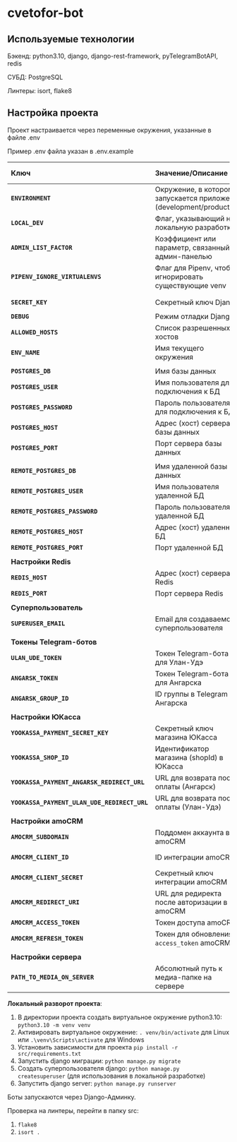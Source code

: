 # cvetofor-bot

## Используемые технологии

Бэкенд: python3.10, django, django-rest-framework, pyTelegramBotAPI, redis

СУБД: PostgreSQL

Линтеры: isort, flake8

## Настройка проекта

Проект настраивается через переменные окружения, указанные в файле .env

Пример .env файла указан в .env.example

| Ключ                                         | Значение/Описание                                                    | По умолчанию (пример)       |
|:---------------------------------------------|:---------------------------------------------------------------------|:----------------------------|
| **`ENVIRONMENT`**                            | Окружение, в котором запускается приложение (development/production) | `development`               |
| **`LOCAL_DEV`**                              | Флаг, указывающий на локальную разработку                            | `TRUE`                      |
| **`ADMIN_LIST_FACTOR`**                      | Коэффициент или параметр, связанный с админ-панелью                  | `5`                         |
| **`PIPENV_IGNORE_VIRTUALENVS`**              | Флаг для Pipenv, чтобы игнорировать существующие venv                | `1`                         |
|                                              |                                                                      |                             |
| **`SECRET_KEY`**                             | Секретный ключ Django                                                | `super-insecure-django-key` |
| **`DEBUG`**                                  | Режим отладки Django                                                 | `True`                      |
| **`ALLOWED_HOSTS`**                          | Список разрешенных хостов                                            | `*`                         |
| **`ENV_NAME`**                               | Имя текущего окружения                                               | `DEV`                       |
|                                              |                                                                      |                             |
| **`POSTGRES_DB`**                            | Имя базы данных                                                      | `cvetoforbot`               |
| **`POSTGRES_USER`**                          | Имя пользователя для подключения к БД                                | `postgres`                  |
| **`POSTGRES_PASSWORD`**                      | Пароль пользователя для подключения к БД                             | `postgres`                  |
| **`POSTGRES_HOST`**                          | Адрес (хост) сервера базы данных                                     | `localhost`                 |
| **`POSTGRES_PORT`**                          | Порт сервера базы данных                                             | `5432`                      |
|                                              |                                                                      |                             |
| **`REMOTE_POSTGRES_DB`**                     | Имя удаленной базы данных                                            | `cv1`                       |
| **`REMOTE_POSTGRES_USER`**                   | Имя пользователя удаленной БД                                        | `postgres`                  |
| **`REMOTE_POSTGRES_PASSWORD`**               | Пароль пользователя удаленной БД                                     | `postgres`                  |
| **`REMOTE_POSTGRES_HOST`**                   | Адрес (хост) удаленной БД                                            | `localhost`                 |
| **`REMOTE_POSTGRES_PORT`**                   | Порт удаленной БД                                                    | `5432`                      |
|                                              |                                                                      |                             |
| **Настройки Redis**                          |                                                                      |                             |
| **`REDIS_HOST`**                             | Адрес (хост) сервера Redis                                           | `localhost`                 |
| **`REDIS_PORT`**                             | Порт сервера Redis                                                   | `6379`                      |
|                                              |                                                                      |                             |
| **Суперпользователь**                        |                                                                      |                             |
| **`SUPERUSER_EMAIL`**                        | Email для создаваемого суперпользователя                             | `superuser@example.com`     |
|                                              |                                                                      |                             |
| **Токены Telegram-ботов**                    |                                                                      |                             |
| **`ULAN_UDE_TOKEN`**                         | Токен Telegram-бота для Улан-Удэ                                     | получить у @BotFather       |
| **`ANGARSK_TOKEN`**                          | Токен Telegram-бота для Ангарска                                     | получить у @BotFather       |
| **`ANGARSK_GROUP_ID`**                       | ID группы в Telegram для Ангарска                                    | требуется заполнить         |
|                                              |                                                                      |                             |
| **Настройки ЮКасса**                         |                                                                      |                             |
| **`YOOKASSA_PAYMENT_SECRET_KEY`**            | Секретный ключ магазина ЮКасса                                       | получить в ЛК ЮКасса        |
| **`YOOKASSA_SHOP_ID`**                       | Идентификатор магазина (shopId) в ЮКасса                             | получить в ЛК ЮКасса        |
| **`YOOKASSA_PAYMENT_ANGARSK_REDIRECT_URL`**  | URL для возврата после оплаты (Ангарск)                              | требуется заполнить         |
| **`YOOKASSA_PAYMENT_ULAN_UDE_REDIRECT_URL`** | URL для возврата после оплаты (Улан-Удэ)                             | требуется заполнить         |
|                                              |                                                                      |                             |
| **Настройки amoCRM**                         |                                                                      |                             |
| **`AMOCRM_SUBDOMAIN`**                       | Поддомен аккаунта в amoCRM                                           | требуется заполнить         |
| **`AMOCRM_CLIENT_ID`**                       | ID интеграции amoCRM                                                 | получить в ЛК amoCRM        |
| **`AMOCRM_CLIENT_SECRET`**                   | Секретный ключ интеграции amoCRM                                     | получить в ЛК amoCRM        |
| **`AMOCRM_REDIRECT_URI`**                    | URL для редиректа после авторизации в amoCRM                         | требуется заполнить         |
| **`AMOCRM_ACCESS_TOKEN`**                    | Токен доступа amoCRM                                                 |                             |
| **`AMOCRM_REFRESH_TOKEN`**                   | Токен для обновления `access_token` amoCRM                           |                             |
|                                              |                                                                      |                             |
| **Настройки сервера**                        |                                                                      |                             |
| **`PATH_TO_MEDIA_ON_SERVER`**                | Абсолютный путь к медиа-папке на сервере                             | `/var/www/project/media`    |

**Локальный разворот проекта**:

1) В директории проекта создать виртуальное окружение python3.10:
   `python3.10 -m venv venv`
2) Активировать виртуальное окружение:
   `. venv/bin/activate` для Linux или `.\venv\Scripts\activate` для Windows
3) Установить зависимости для проекта `pip install -r src/requirements.txt`
4) Запустить django миграции: `python manage.py migrate`
5) Создать суперпользователя django: `python manage.py createsuperuser` (для использования в локальной разработке)
6) Запустить django server: `python manage.py runserver`

Боты запускаются через Django-Админку.

Проверка на линтеры, перейти в папку src:

1) `flake8`
2) `isort .`